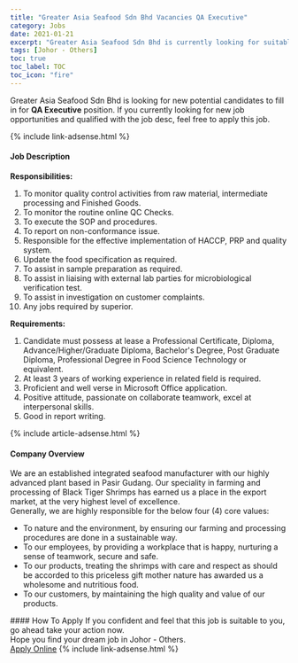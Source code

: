 ```yaml
---
title: "Greater Asia Seafood Sdn Bhd Vacancies QA Executive" 
category: Jobs 
date: 2021-01-21 
excerpt: "Greater Asia Seafood Sdn Bhd is currently looking for suitable person to fill in the QA Executive which positioned at Johor - Others" 
tags: [Johor - Others] 
toc: true 
toc_label: TOC 
toc_icon: "fire" 
--- 
```


<p>Greater Asia Seafood Sdn Bhd is looking for new potential candidates to fill in for <b>QA Executive</b> position. If you currently looking for new job opportunities and qualified with the job desc, feel free to apply this job.
</p>{% include link-adsense.html %} 
<div><div><h4>Job Description</h4></div><div><div><span><div><p><strong>Responsibilities:</strong></p><ol><li>To monitor quality control activities from raw material, intermediate processing and Finished Goods.</li><li>To monitor the routine online QC Checks.</li><li>To execute the SOP and procedures.</li><li>To report on non-conformance issue.</li><li>Responsible for the effective implementation of HACCP, PRP and quality system.</li><li>Update the food specification as required.</li><li>To assist in sample preparation as required.</li><li>To assist in liaising with external lab parties for microbiological verification test.</li><li>To assist in investigation on customer complaints.</li><li>Any jobs required by superior.</li></ol><p><strong>Requirements:</strong></p><ol><li>Candidate must possess at lease a Professional Certificate, Diploma, Advance/Higher/Graduate Diploma, Bachelor's Degree, Post Graduate Diploma, Professional Degree in Food Science Technology or equivalent.</li><li>At least 3 years of working experience in related field is required.</li><li>Proficient and well verse in Microsoft Office application.</li><li>Positive attitude, passionate on collaborate teamwork, excel at interpersonal skills.</li><li>Good in report writing.</li></ol></div></span></div></div></div> 
{% include article-adsense.html %} 
<div><div><h4>Company Overview</h4></div><div><div><span><div><div>We are an established integrated seafood manufacturer with our highly advanced plant based in Pasir Gudang. Our speciality in farming and processing of Black Tiger Shrimps has earned us a place in the export market, at the very highest level of excellence.</div>
<div>Generally, we are highly responsible for the below four (4) core values:</div>
<ul>
<li>To nature and the environment, by ensuring our farming and processing procedures are done in a sustainable way.</li>
<li>To our employees, by providing a workplace that is happy, nurturing a sense of teamwork, secure and safe.</li>
<li>To our products, treating the shrimps with care and respect as should be accorded to this priceless gift mother nature has awarded us a wholesome and nutritious food.</li>
<li>To our customers, by maintaining the high quality and value of our products.</li>
</ul></div></span></div></div></div> 
#### How To Apply 
If you confident and feel that this job is suitable to you, go ahead take your action now. <br/> 
Hope you find your dream job in Johor - Others. <br/> 
<a href="https://www.jobstreet.com.my/en/job/qa-executive-4468155?jobId=jobstreet-my-job-4468155&sectionRank=6&token=0~10155215-c9ca-42c7-82b1-c98c6c8cd0b7&fr=SRP%20View%20In%20New%20Ta" class="btn btn--info" target="_blank" rel="nofollow noopenner">Apply Online</a> 
{% include link-adsense.html %} 